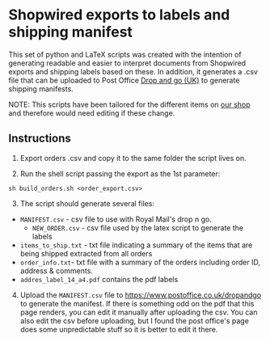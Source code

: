 # Shopwired exports to labels and shipping manifest

This set of python and LaTeX scripts was created with the intention of generating readable and easier to interpret documents from Shopwired exports and shipping labels based on these.
In addition, it generates a .csv file that can be uploaded to Post Office [Drop and go (UK)](https://www.postoffice.co.uk/dropandgo) to generate shipping manifests.


NOTE: This scripts have been tailored for the different items on [our shop](https://shop.bela.io/) and therefore would need editing if these change.

## Instructions

1. Export orders .csv and copy it to the same folder the script lives on.

2. Run the shell script passing the export as the 1st parameter:		
  ```
  sh build_orders.sh <order_export.csv>
  ```
3. The script should generate several files:
  * `MANIFEST.csv` - csv file to use with Royal Mail's drop n go.
	* `NEW_ORDER.csv` - csv file used by the latex script to generate the labels
  * `items_to_ship.txt` - txt file indicating a summary of the items that are being shipped extracted from all orders
  * `order_info.txt`- txt file with a summary of the orders including order ID, address & comments.
  * `addres_label_14_a4.pdf` contains the pdf labels

4. Upload the `MANIFEST.csv` file to https://www.postoffice.co.uk/dropandgo to generate the manifest. 
If there is something odd on the pdf that this page renders, you can edit it manually after uploading the csv. You can also edit the csv before uploading, but I found the post office's page does some unpredictable stuff so it is better to edit it there.
